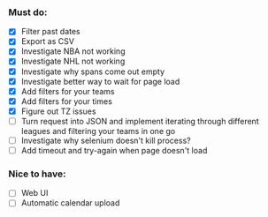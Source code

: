 ### Must do:
- [x] Filter past dates
- [x] Export as CSV
- [x] Investigate NBA not working
- [x] Investigate NHL not working
- [x] Investigate why spans come out empty
- [x] Investigate better way to wait for page load
- [x] Add filters for your teams
- [x] Add filters for your times
- [x] Figure out TZ issues
- [ ] Turn request into JSON and implement iterating through different leagues and filtering your teams in one go
- [ ] Investigate why selenium doesn't kill process?
- [ ] Add timeout and try-again when page doesn't load

### Nice to have:
- [ ] Web UI
- [ ] Automatic calendar upload